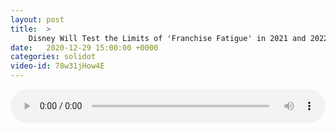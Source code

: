 ```yaml
---
layout: post
title:  >
    Disney Will Test the Limits of 'Franchise Fatigue' in 2021 and 2022
date:   2020-12-29 15:00:00 +0000
categories: solidot
video-id: 78w31jHow4E
---
```


<audio src="/assets/2f399af82f15f3a4e92a647e0d697b51.mp3" style="width: 100%;" controls></audio>

